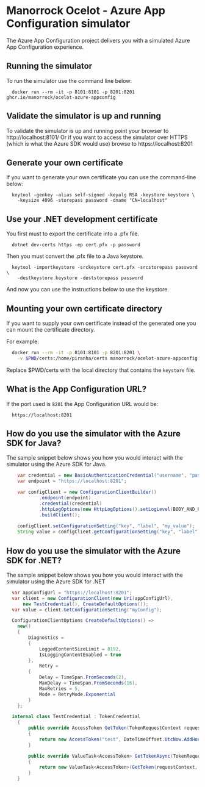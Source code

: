 # Manorrock Ocelot - Azure App Configuration simulator

The Azure App Configuration project delivers you with a simulated Azure App
Configuration experience.

## Running the simulator

To run the simulator use the command line below:

```
  docker run --rm -it -p 8101:8101 -p 8201:8201 ghcr.io/manorrock/ocelot-azure-appconfig
```

## Validate the simulator is up and running

To validate the simulator is up and running point your browser to 
http://localhost:8101/ Or if you want to access the simulator over HTTPS (which
is what the Azure SDK would use) browse to https://localhost:8201

## Generate your own certificate

If you want to generate your own certificate you can use the command-line below:

```
  keytool -genkey -alias self-signed -keyalg RSA -keystore keystore \
    -keysize 4096 -storepass password -dname "CN=localhost"
```

## Use your .NET development certificate

You first must to export the certificate into a .pfx file.

```
  dotnet dev-certs https -ep cert.pfx -p password
```

Then you must convert the .pfx file to a Java keystore.

```
  keytool -importkeystore -srckeystore cert.pfx -srcstorepass password \
    -destkeystore keystore -deststorepass password
```

And now you can use the instructions below to use the keystore.

## Mounting your own certificate directory

If you want to supply your own certificate instead of the generated one you
can mount the certificate directory.

For example:

```bash
  docker run --rm -it -p 8101:8101 -p 8201:8201 \
    -v $PWD/certs:/home/piranha/certs manorrock/ocelot-azure-appconfig
```

Replace $PWD/certs with the local directory that contains the `keystore` file.

## What is the App Configuration URL?

If the port used is `8201` the App Configuration URL would be:

```text
  https://localhost:8201
```

## How do you use the simulator with the Azure SDK for Java?

The sample snippet below shows you how you would interact with the simulator
using the Azure SDK for Java.

```java
    var credential = new BasicAuthenticationCredential("username", "password");
    var endpoint = "https://localhost:8201";

    var configClient = new ConfigurationClientBuilder()
            .endpoint(endpoint)
            .credential(credential)
            .httpLogOptions(new HttpLogOptions().setLogLevel(BODY_AND_HEADERS))
            .buildClient();
        
    configClient.setConfigurationSetting("key", "label", "my_value");
    String value = configClient.getConfigurationSetting("key", "label").getValue());
```

## How do you use the simulator with the Azure SDK for .NET?

The sample snippet below shows you how you would interact with the simulator
using the Azure SDK for .NET

```csharp
  var appConfigUrl = "https://localhost:8201";
  var client = new ConfigurationClient(new Uri(appConfigUrl), 
      new TestCredential(), CreateDefaultOptions());
  var value = client.GetConfigurationSetting("myConfig"); 

  ConfigurationClientOptions CreateDefaultOptions() =>
    new()
    {
        Diagnostics =
        {
            LoggedContentSizeLimit = 8192,
            IsLoggingContentEnabled = true
        },
            Retry =
        {
            Delay = TimeSpan.FromSeconds(2),
            MaxDelay = TimeSpan.FromSeconds(16),
            MaxRetries = 5,
            Mode = RetryMode.Exponential
        }
    };

  internal class TestCredential : TokenCredential
    {
        public override AccessToken GetToken(TokenRequestContext requestContext, CancellationToken cancellationToken)
        {
            return new AccessToken("test", DateTimeOffset.UtcNow.AddHours(100));
        }

        public override ValueTask<AccessToken> GetTokenAsync(TokenRequestContext requestContext, CancellationToken cancellationToken)
        {
            return new ValueTask<AccessToken>(GetToken(requestContext, cancellationToken));
        }
    }
```
